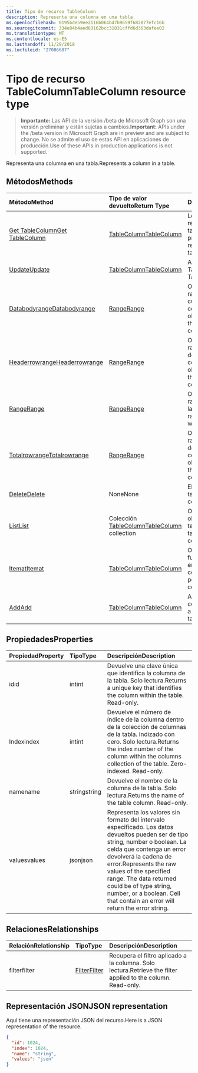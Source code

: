 ```yaml
---
title: Tipo de recurso TableColumn
description: Representa una columna en una tabla.
ms.openlocfilehash: 0195bde59ee2116b064b47b9659f682877efc16b
ms.sourcegitcommit: 334e84b4aed63162bcc31831cffd6d363dafee02
ms.translationtype: MT
ms.contentlocale: es-ES
ms.lasthandoff: 11/29/2018
ms.locfileid: "27086687"
---
```

# <a name="tablecolumn-resource-type"></a><span data-ttu-id="c5bb7-103">Tipo de recurso TableColumn</span><span class="sxs-lookup"><span data-stu-id="c5bb7-103">TableColumn resource type</span></span>

> <span data-ttu-id="c5bb7-104">**Importante:** Las API de la versión /beta de Microsoft Graph son una versión preliminar y están sujetas a cambios.</span><span class="sxs-lookup"><span data-stu-id="c5bb7-104">**Important:** APIs under the /beta version in Microsoft Graph are in preview and are subject to change.</span></span> <span data-ttu-id="c5bb7-105">No se admite el uso de estas API en aplicaciones de producción.</span><span class="sxs-lookup"><span data-stu-id="c5bb7-105">Use of these APIs in production applications is not supported.</span></span>

<span data-ttu-id="c5bb7-106">Representa una columna en una tabla.</span><span class="sxs-lookup"><span data-stu-id="c5bb7-106">Represents a column in a table.</span></span>


## <a name="methods"></a><span data-ttu-id="c5bb7-107">Métodos</span><span class="sxs-lookup"><span data-stu-id="c5bb7-107">Methods</span></span>

| <span data-ttu-id="c5bb7-108">Método</span><span class="sxs-lookup"><span data-stu-id="c5bb7-108">Method</span></span>           | <span data-ttu-id="c5bb7-109">Tipo de valor devuelto</span><span class="sxs-lookup"><span data-stu-id="c5bb7-109">Return Type</span></span>    |<span data-ttu-id="c5bb7-110">Descripción</span><span class="sxs-lookup"><span data-stu-id="c5bb7-110">Description</span></span>|
|:---------------|:--------|:----------|
|[<span data-ttu-id="c5bb7-111">Get TableColumn</span><span class="sxs-lookup"><span data-stu-id="c5bb7-111">Get TableColumn</span></span>](../api/tablecolumn-get.md) | [<span data-ttu-id="c5bb7-112">TableColumn</span><span class="sxs-lookup"><span data-stu-id="c5bb7-112">TableColumn</span></span>](tablecolumn.md) |<span data-ttu-id="c5bb7-113">Lee las propiedades y relaciones del objeto tableColumn.</span><span class="sxs-lookup"><span data-stu-id="c5bb7-113">Read properties and relationships of tableColumn object.</span></span>|
|[<span data-ttu-id="c5bb7-114">Update</span><span class="sxs-lookup"><span data-stu-id="c5bb7-114">Update</span></span>](../api/tablecolumn-update.md) | [<span data-ttu-id="c5bb7-115">TableColumn</span><span class="sxs-lookup"><span data-stu-id="c5bb7-115">TableColumn</span></span>](tablecolumn.md) |<span data-ttu-id="c5bb7-116">Actualiza el objeto TableColumn.</span><span class="sxs-lookup"><span data-stu-id="c5bb7-116">Update TableColumn object.</span></span> |
|[<span data-ttu-id="c5bb7-117">Databodyrange</span><span class="sxs-lookup"><span data-stu-id="c5bb7-117">Databodyrange</span></span>](../api/tablecolumn-databodyrange.md)|[<span data-ttu-id="c5bb7-118">Range</span><span class="sxs-lookup"><span data-stu-id="c5bb7-118">Range</span></span>](range.md)|<span data-ttu-id="c5bb7-119">Obtiene el objeto de rango asociado al cuerpo de datos de la columna.</span><span class="sxs-lookup"><span data-stu-id="c5bb7-119">Gets the range object associated with the data body of the column.</span></span>|
|[<span data-ttu-id="c5bb7-120">Headerrowrange</span><span class="sxs-lookup"><span data-stu-id="c5bb7-120">Headerrowrange</span></span>](../api/tablecolumn-headerrowrange.md)|[<span data-ttu-id="c5bb7-121">Range</span><span class="sxs-lookup"><span data-stu-id="c5bb7-121">Range</span></span>](range.md)|<span data-ttu-id="c5bb7-122">Obtiene el objeto de rango asociado a la fila de encabezado de la columna.</span><span class="sxs-lookup"><span data-stu-id="c5bb7-122">Gets the range object associated with the header row of the column.</span></span>|
|[<span data-ttu-id="c5bb7-123">Range</span><span class="sxs-lookup"><span data-stu-id="c5bb7-123">Range</span></span>](../api/tablecolumn-range.md)|[<span data-ttu-id="c5bb7-124">Range</span><span class="sxs-lookup"><span data-stu-id="c5bb7-124">Range</span></span>](range.md)|<span data-ttu-id="c5bb7-125">Obtiene el objeto de rango asociado a toda la columna.</span><span class="sxs-lookup"><span data-stu-id="c5bb7-125">Gets the range object associated with the entire column.</span></span>|
|[<span data-ttu-id="c5bb7-126">Totalrowrange</span><span class="sxs-lookup"><span data-stu-id="c5bb7-126">Totalrowrange</span></span>](../api/tablecolumn-totalrowrange.md)|[<span data-ttu-id="c5bb7-127">Range</span><span class="sxs-lookup"><span data-stu-id="c5bb7-127">Range</span></span>](range.md)|<span data-ttu-id="c5bb7-128">Obtiene el objeto de rango asociado a la fila de totales de la columna.</span><span class="sxs-lookup"><span data-stu-id="c5bb7-128">Gets the range object associated with the totals row of the column.</span></span>|
|[<span data-ttu-id="c5bb7-129">Delete</span><span class="sxs-lookup"><span data-stu-id="c5bb7-129">Delete</span></span>](../api/tablecolumn-delete.md)|<span data-ttu-id="c5bb7-130">None</span><span class="sxs-lookup"><span data-stu-id="c5bb7-130">None</span></span>|<span data-ttu-id="c5bb7-131">Elimina la columna de la tabla.</span><span class="sxs-lookup"><span data-stu-id="c5bb7-131">Deletes the column from the table.</span></span>|
|[<span data-ttu-id="c5bb7-132">List</span><span class="sxs-lookup"><span data-stu-id="c5bb7-132">List</span></span>](../api/tablecolumn-list.md) | <span data-ttu-id="c5bb7-133">Colección [TableColumn](tablecolumn.md)</span><span class="sxs-lookup"><span data-stu-id="c5bb7-133">[TableColumn](tablecolumn.md) collection</span></span> |<span data-ttu-id="c5bb7-134">Obtiene la colección de objetos tableColumn.</span><span class="sxs-lookup"><span data-stu-id="c5bb7-134">Get tableColumn object collection.</span></span> |
|[<span data-ttu-id="c5bb7-135">Itemat</span><span class="sxs-lookup"><span data-stu-id="c5bb7-135">Itemat</span></span>](../api/tablecolumncollection-itemat.md)|[<span data-ttu-id="c5bb7-136">TableColumn</span><span class="sxs-lookup"><span data-stu-id="c5bb7-136">TableColumn</span></span>](tablecolumn.md)|<span data-ttu-id="c5bb7-137">Obtiene una columna en función de su posición en la colección.</span><span class="sxs-lookup"><span data-stu-id="c5bb7-137">Gets a column based on its position in the collection.</span></span>|
|[<span data-ttu-id="c5bb7-138">Add</span><span class="sxs-lookup"><span data-stu-id="c5bb7-138">Add</span></span>](../api/tablecolumncollection-add.md)|[<span data-ttu-id="c5bb7-139">TableColumn</span><span class="sxs-lookup"><span data-stu-id="c5bb7-139">TableColumn</span></span>](tablecolumn.md)|<span data-ttu-id="c5bb7-140">Agrega una nueva columna a la tabla.</span><span class="sxs-lookup"><span data-stu-id="c5bb7-140">Adds a new column to the table.</span></span>|

## <a name="properties"></a><span data-ttu-id="c5bb7-141">Propiedades</span><span class="sxs-lookup"><span data-stu-id="c5bb7-141">Properties</span></span>
| <span data-ttu-id="c5bb7-142">Propiedad</span><span class="sxs-lookup"><span data-stu-id="c5bb7-142">Property</span></span>     | <span data-ttu-id="c5bb7-143">Tipo</span><span class="sxs-lookup"><span data-stu-id="c5bb7-143">Type</span></span>   |<span data-ttu-id="c5bb7-144">Descripción</span><span class="sxs-lookup"><span data-stu-id="c5bb7-144">Description</span></span>|
|:---------------|:--------|:----------|
|<span data-ttu-id="c5bb7-145">id</span><span class="sxs-lookup"><span data-stu-id="c5bb7-145">id</span></span>|<span data-ttu-id="c5bb7-146">int</span><span class="sxs-lookup"><span data-stu-id="c5bb7-146">int</span></span>|<span data-ttu-id="c5bb7-p102">Devuelve una clave única que identifica la columna de la tabla. Solo lectura.</span><span class="sxs-lookup"><span data-stu-id="c5bb7-p102">Returns a unique key that identifies the column within the table. Read-only.</span></span>|
|<span data-ttu-id="c5bb7-149">Index</span><span class="sxs-lookup"><span data-stu-id="c5bb7-149">index</span></span>|<span data-ttu-id="c5bb7-150">int</span><span class="sxs-lookup"><span data-stu-id="c5bb7-150">int</span></span>|<span data-ttu-id="c5bb7-p103">Devuelve el número de índice de la columna dentro de la colección de columnas de la tabla. Indizado con cero. Solo lectura.</span><span class="sxs-lookup"><span data-stu-id="c5bb7-p103">Returns the index number of the column within the columns collection of the table. Zero-indexed. Read-only.</span></span>|
|<span data-ttu-id="c5bb7-154">name</span><span class="sxs-lookup"><span data-stu-id="c5bb7-154">name</span></span>|<span data-ttu-id="c5bb7-155">string</span><span class="sxs-lookup"><span data-stu-id="c5bb7-155">string</span></span>|<span data-ttu-id="c5bb7-p104">Devuelve el nombre de la columna de la tabla. Solo lectura.</span><span class="sxs-lookup"><span data-stu-id="c5bb7-p104">Returns the name of the table column. Read-only.</span></span>|
|<span data-ttu-id="c5bb7-158">values</span><span class="sxs-lookup"><span data-stu-id="c5bb7-158">values</span></span>|<span data-ttu-id="c5bb7-159">json</span><span class="sxs-lookup"><span data-stu-id="c5bb7-159">json</span></span>|<span data-ttu-id="c5bb7-p105">Representa los valores sin formato del intervalo especificado. Los datos devueltos pueden ser de tipo string, number o boolean. La celda que contenga un error devolverá la cadena de error.</span><span class="sxs-lookup"><span data-stu-id="c5bb7-p105">Represents the raw values of the specified range. The data returned could be of type string, number, or a boolean. Cell that contain an error will return the error string.</span></span>|

## <a name="relationships"></a><span data-ttu-id="c5bb7-163">Relaciones</span><span class="sxs-lookup"><span data-stu-id="c5bb7-163">Relationships</span></span>
| <span data-ttu-id="c5bb7-164">Relación</span><span class="sxs-lookup"><span data-stu-id="c5bb7-164">Relationship</span></span> | <span data-ttu-id="c5bb7-165">Tipo</span><span class="sxs-lookup"><span data-stu-id="c5bb7-165">Type</span></span>   |<span data-ttu-id="c5bb7-166">Descripción</span><span class="sxs-lookup"><span data-stu-id="c5bb7-166">Description</span></span>|
|:---------------|:--------|:----------|
|<span data-ttu-id="c5bb7-167">filter</span><span class="sxs-lookup"><span data-stu-id="c5bb7-167">filter</span></span>|[<span data-ttu-id="c5bb7-168">Filter</span><span class="sxs-lookup"><span data-stu-id="c5bb7-168">Filter</span></span>](filter.md)|<span data-ttu-id="c5bb7-p106">Recupera el filtro aplicado a la columna. Solo lectura.</span><span class="sxs-lookup"><span data-stu-id="c5bb7-p106">Retrieve the filter applied to the column. Read-only.</span></span>|

## <a name="json-representation"></a><span data-ttu-id="c5bb7-171">Representación JSON</span><span class="sxs-lookup"><span data-stu-id="c5bb7-171">JSON representation</span></span>

<span data-ttu-id="c5bb7-172">Aquí tiene una representación JSON del recurso.</span><span class="sxs-lookup"><span data-stu-id="c5bb7-172">Here is a JSON representation of the resource.</span></span>

<!-- {
  "blockType": "resource",
  "optionalProperties": [

  ],
  "@odata.type": "microsoft.graph.tableColumn"
}-->

```json
{
  "id": 1024,
  "index": 1024,
  "name": "string",
  "values": "json"
}

```

<!-- uuid: 8fcb5dbc-d5aa-4681-8e31-b001d5168d79
2015-10-25 14:57:30 UTC -->
<!-- {
  "type": "#page.annotation",
  "description": "TableColumn resource",
  "keywords": "",
  "section": "documentation",
  "tocPath": ""
}-->